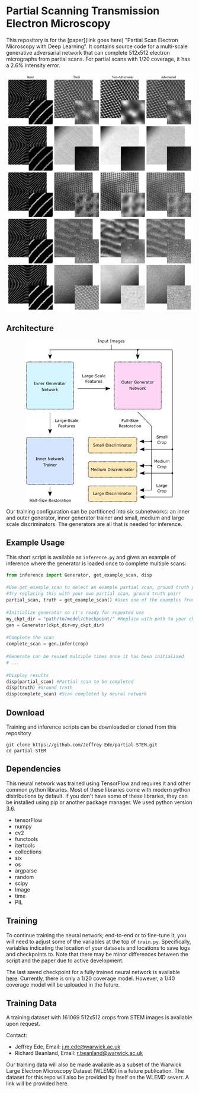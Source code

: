 # Partial Scanning Transmission Electron Microscopy

This repository is for the [paper](link goes here) "Partial Scan Electron Microscopy with Deep Learning". It contains source code for a multi-scale generative adversarial network that can complete 512x512 electron micrographs from partial scans. For partial scans with 1/20 coverage, it has a 2.6% intensity error.

<p align="center">
  <img src="adv_vs_non-adv.png">
</p>

## Architecture

<p align="center">
  <img src="simplified_gan.png">
</p>

Our training configuration can be partitioned into six subnetworks: an inner and outer generator, inner generator trainer and small, medium and large scale discriminators. The generators are all that is needed for inference.

## Example Usage

This short script is available as `inference.py` and gives an example of inference where the generator is loaded once to complete multiple scans:

```python
from inference import Generator, get_example_scan, disp

#Use get_example_scan to select an example partial scan, ground truth pair from the project repository
#Try replacing this with your own partial scan, ground truth pair!
partial_scan, truth = get_example_scan() #Uses one of the examples from this repo

#Initialize generator so it's ready for repeated use
my_ckpt_dir = "path/to/model/checkpoint/" #Replace with path to your checkpoint
gen = Generator(ckpt_dir=my_ckpt_dir)

#Complete the scan
complete_scan = gen.infer(crop) 

#Generate can be reused multiple times once it has been initialised
# ... 

#Display results
disp(partial_scan) #Partial scan to be completed
disp(truth) #Ground truth
disp(complete_scan) #Scan completed by neural network
```

## Download

Training and inference scripts can be downloaded or cloned from this repository

```
git clone https://github.com/Jeffrey-Ede/partial-STEM.git
cd partial-STEM
```

## Dependencies

This neural network was trained using TensorFlow and requires it and other common python libraries. Most of these libraries come with modern python distributions by default. If you don't have some of these libraries, they can be installed using pip or another package manager. We used python version 3.6.

* tensorFlow
* numpy
* cv2
* functools
* itertools
* collections
* six
* os
* argparse
* random
* scipy
* Image
* time
* PIL

## Training

To continue training the neural network; end-to-end or to fine-tune it, you will need to adjust some of the variables at the top of `train.py`. Specifically, variables indicating the location of your datasets and locations to save logs and checkpoints to. Note that there may be minor differences between the script and the paper due to active development. 

The last saved checkpoint for a fully trained neural network is available [here](https://drive.google.com/open?id=1jkf9iSnarcuj2uRmsWmCEbghfncgWdXz). Currently, there is only a 1/20 coverage model. However, a 1/40 coverage model will be uploaded in the future.

## Training Data

A training dataset with 161069 512x512 crops from STEM images is available upon request. 

Contact: 

* Jeffrey Ede, Email: j.m.ede@warwick.ac.uk
* Richard Beanland, Email: r.beanland@warwick.ac.uk

Our training data will also be made available as a subset of the Warwick Large Electron Microscopy Dataset (WLEMD) in a future publication. The dataset for this repo will also be provided by itself on the WLEMD severr. A link will be provided here.
